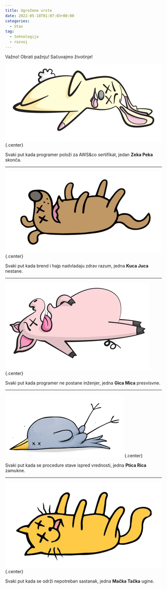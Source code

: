 ```yaml
---
title: Ugrožene vrste
date: 2022-05-18T01:07:03+00:00
categories:
  - Stav
tag:
  - tehnologija
  - razvoj
---
```


Važno! Obrati pažnju! Sačuvajmo životinje!

<!--more-->


![](zeka-peka.jpg)
{.center}

Svaki put kada programer položi za AWS&co sertifikat, jedan **Zeka Peka** skonča.

----

![](kuca-juca.jpg)
{.center}

Svaki put kada brend i hajp nadvladaju zdrav razum, jedna **Kuca Juca** nestane.

---

![](gica-mica.jpg)
{.center}

Svaki put kada programer ne postane inženjer, jedna **Gica Mica** presvisvne.

---

![](ptica-rica.jpg)
{.center}

Svaki put kada se procedure stave ispred vrednosti, jedna **Ptica Rica** zamukne.

---

![](macka-tacka.jpg)
{.center}

Svaki put kada se održi nepotreban sastanak, jedna **Mačka Tačka** ugine.